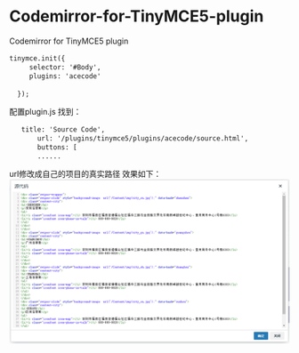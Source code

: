 # Codemirror-for-TinyMCE5-plugin
Codemirror for TinyMCE5 plugin
```
tinymce.init({
     selector: '#Body',      
     plugins: 'acecode'

  });
```
配置plugin.js
找到：
```
   title: 'Source Code',
       url: '/plugins/tinymce5/plugins/acecode/source.html',
       buttons: [
       ......
```
url修改成自己的项目的真实路径
效果如下：
![界面截图](https://github.com/doubletong/Codemirror-for-TinyMCE-plugin/blob/master/images/ui.png?raw=true)
